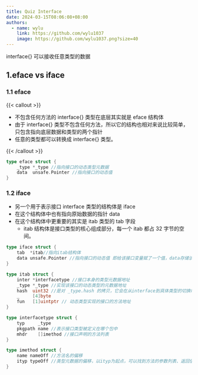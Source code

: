 ```yaml
---
title: Quiz Interface
date: 2024-03-15T08:06:08+08:00
authors:
  - name: wylu
    link: https://github.com/wylu1037
    image: https://github.com/wylu1037.png?size=40
---
```


interface{} 可以接收任意类型的数据

## 1.eface vs iface

### 1.1 eface

{{< callout >}}

- 不包含任何方法的 interface{} 类型在底层其实就是 eface 结构体
- 由于 interface{} 类型不包含任何方法，所以它的结构也相对来说比较简单，只包含指向底层数据和类型的两个指针
- 任意的类型都可以转换成 interface{} 类型。

{{< /callout >}}

```go
type eface struct {
	_type *_type //指向接口的动态类型元数据
	data  unsafe.Pointer //指向接口的动态值
}
```

### 1.2 iface

- 另一个用于表示接口 interface 类型的结构体是 iface
- 在这个结构体中也有指向原始数据的指针 data
- 在这个结构体中更重要的其实是 itab 类型的 tab 字段
  - itab 结构体是接口类型的核心组成部分，每一个 itab 都占 32 字节的空间。

```go
type iface struct {
	tab  *itab//指向itab结构体
	data unsafe.Pointer //指向接口的动态值 即给该接口变量赋了一个值，data存储该值所在的内存地址
}

type itab struct {
	inter *interfacetype //接口本身的类型元数据地址
	_type *_type //实现该接口的动态类型的元数据地址
	hash  uint32 //是对 _type.hash 的拷贝，它会在从interface到具体类型的切换时用于快速判断目标类型和接口中类型是否一致
	_     [4]byte
	fun   [1]uintptr // 动态类型实现的接口的方法地址
}

type interfacetype struct {
	typ     _type
	pkgpath name //表示接口类型被定义在哪个包中
	mhdr    []imethod //接口声明的方法列表
}

type imethod struct {
	name nameOff //方法名的偏移
	ityp typeOff //类型元数据的偏移，以ityp为起点，可以找到方法的参数列表、返回值列表以及每个参数的类型信息
}
```
